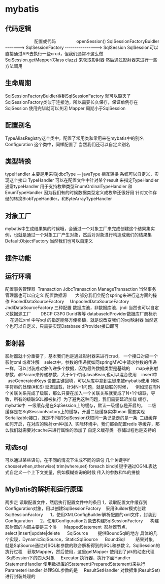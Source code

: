 # mybatis #
## 代码逻辑 ##
                         配置或代码                  openSession()
SqlSessionFactoryBuidler -------> SqlSessionFactory ----------------> SqlSession
SqlSession可以直接通过API去执行一些crud，但我们通常不这么做
SqlSession.getMapper(Class clazz) 来获取影射器
然后通过影射器来进行一些方法调用

## 生命周期 ##
SqlSessionFactoryBuidler得到SqlSessionFactory 就可以毁灭了
SqlSessionFactory类似于连接池，所以需要长久保存，保证单例存在
SqlSession  使用完毕就可以关闭
Mapper  周期小于SqlSession

## 配置别名 ##
TypeAliasRegistry这个类中，配置了常用类和常用来在mybatis中的别名
Configuration 这个类中，同样配置了
当然我们还可以自定义别名

## 类型转换 ##
typeHandler 主要是用来将jdbcType -- javaType 相互转换
系统可以自定义，实现这个接口 TypeHandler
可以在配置文件中针对某个result 来指定TypeHandler
通常typeHandler 用于支持枚举类型EnumOrdinalTypeHandler 和EnumTypeHandler 因为我们有的时候数据类型定义成枚举还很好用
针对文件存储的转换BlobTypeHandler，和ByteArrayTypeHandler

## 对象工厂 ##
mybatis中生成结果集的时候哦，会通过一个对象工厂来完成创建这个结果集实例，也就是通过一个对象工厂产生对象，然后对对象进行构造成我们的结果集
DefaultObjectFactory
当然我们也可以自定义

## 插件功能 ##

## 运行环境 ##
配置事务管理器  Transaction       JdbcTransaction    ManageTransaction
 当然事务管理器也可以自定义
配置数据源       大部分我们会配合spring来进行这方面的操作
 PooledDataSourceFactory     UnpooledDataSourceFactory     JndiDataSourceFactory 三种配置
 数据库池，非数据库池，jndi
 当然也可以自定义数据源工厂        DBCP C3P0 Durid等等
 databaseIdProvider数据库厂商标示       在通过xml 中写sql 的指定能够方便移植，就是说改变我们的sql映射器
 当然这个也可以自定义，只需要实现DatabaseIdProvider接口即可
 
## 影射器 ##
影射器就十分重要了，基本我们也是通过影射器来进行crud，
一个接口对应一个影射xml 或者注解
    select中，参数的传递就如同springMVC中请求参数的传递一样，可以封装成对象传递多个数据，因为最终数据类型是基础的
     map来影射参数，@Param来传递参数，大于5个时用JavaBean,也可以混合使用
    insert中
     useGeneratedKeys 设置主键回填，可以从库中拿到主键来被mybatis使用
特殊字符串的处理(#和$)
延迟加载，针对N+1问题，就是级联的时候，
    例如现在有N个关联关系完成了级联，那么只要在加入一个关联关系就变成了N+1个级联，导致，所有的级联SQL都被执行
  为了避免这种问题，我们需要延迟加载
缓存，mybatis中
  一级缓存是在SqlSession上的缓存，默认一级缓存是开启的，
  二级缓存是在SqlSessionFactory上的缓存，开启二级缓存实体bean 需要实现Serializable接口，就是不同的SqlSession获取同一条记录走的是一条
  二级缓存如何开启，在对应的映射xml中加入<cache/>
  实际环境中，我们都会配置redis 等缓存，那么我们就需要对cache来进行属性的添加了 自定义缓存类  
存储过程也是支持的

## 动态sql ##
可以通过某些语句，在不同的情况下生成不同的语句
几个关键字if chosse(when,otherwise) trim(where,set) foreach
bind关键字通过OGNL表达式自定义一个上下文变量，例如模糊查询的时候 传入的参数和%的拼接

## MyBatis的解析和运行原理 ##
两步走 读取配置文件，然后执行配置文件中的条目
 1，读取配置文件缓存到Configuration对象，用以创建SqlSessionFactory
    采用Builder模式创建SqlSessionFactory
      1，使用XMLConfigBuilder解析配置的xml文件，封装到Configuration
      2，使用Configuration对象去构建SqlSessionFactory
      构建影射器的内部主要是三个类
      MappedStatement  影射器节点，select|insert|update|delete
      SqlSource        提供BoundSql的地方 具体的几个实现，DynamicSqlSource，StaticSqlSource
      BoundSql         结果对象，就是SqlSource通过对SQL和参数的联合解析得到的SQL和参数
 2，SqlSession的执行过程
    获取Mapper，然后使用，这里getMapper 使用到了jdk的动态代理
    SqlSession下的四大对象
      Executor 执行器，执行下面Handler
      StatementHandler 使用数据库的Statement(PreparedStatement)来执行
      ParameterHandler 处理SQL参数的是
      ResultSetHandler 对数据集(ResultSet)进行封装处理的
 

 
